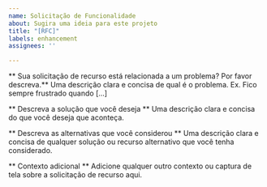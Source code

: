 ```yaml
---
name: Solicitação de Funcionalidade
about: Sugira uma ideia para este projeto
title: "[RFC]"
labels: enhancement
assignees: ''

---
```


** Sua solicitação de recurso está relacionada a um problema? Por favor descreva.**
Uma descrição clara e concisa de qual é o problema. Ex. Fico sempre frustrado quando [...]

** Descreva a solução que você deseja **
Uma descrição clara e concisa do que você deseja que aconteça.

** Descreva as alternativas que você considerou **
Uma descrição clara e concisa de qualquer solução ou recurso alternativo que você tenha considerado.

** Contexto adicional **
Adicione qualquer outro contexto ou captura de tela sobre a solicitação de recurso aqui.
